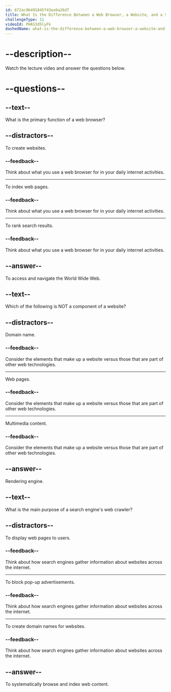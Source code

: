 ```yaml
---
id: 672ac96491845f43ea9a26d7
title: What Is the Difference Between a Web Browser, a Website, and a Search Engine?
challengeType: 11
videoId: PHAS3d5lyFk
dashedName: what-is-the-difference-between-a-web-browser-a-website-and-a-search-engine
---
```


# --description--

Watch the lecture video and answer the questions below.

# --questions--

## --text--

What is the primary function of a web browser?

## --distractors--

To create websites.

### --feedback--

Think about what you use a web browser for in your daily internet activities.

---

To index web pages.

### --feedback--

Think about what you use a web browser for in your daily internet activities.

---

To rank search results.

### --feedback--

Think about what you use a web browser for in your daily internet activities.

## --answer--

To access and navigate the World Wide Web.

## --text--

Which of the following is NOT a component of a website?

## --distractors--

Domain name.

### --feedback--

Consider the elements that make up a website versus those that are part of other web technologies.

---

Web pages.

### --feedback--

Consider the elements that make up a website versus those that are part of other web technologies.

---

Multimedia content.

### --feedback--

Consider the elements that make up a website versus those that are part of other web technologies.

## --answer--

Rendering engine.

## --text--

What is the main purpose of a search engine's web crawler?

## --distractors--

To display web pages to users.

### --feedback--

Think about how search engines gather information about websites across the internet.

---

To block pop-up advertisements.

### --feedback--

Think about how search engines gather information about websites across the internet.

---

To create domain names for websites.

### --feedback--

Think about how search engines gather information about websites across the internet.

## --answer--

To systematically browse and index web content.

